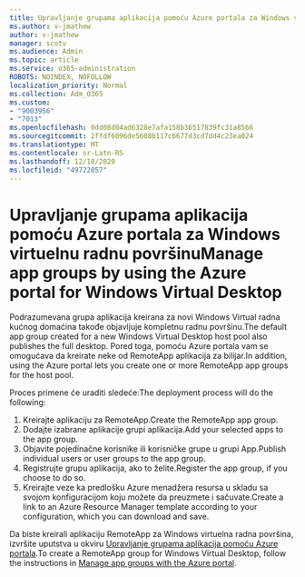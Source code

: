 ```yaml
---
title: Upravljanje grupama aplikacija pomoću Azure portala za Windows virtuelnu radnu površinu
ms.author: v-jmathew
author: v-jmathew
manager: scotv
ms.audience: Admin
ms.topic: article
ms.service: o365-administration
ROBOTS: NOINDEX, NOFOLLOW
localization_priority: Normal
ms.collection: Adm_O365
ms.custom:
- "9003956"
- "7013"
ms.openlocfilehash: 0dd08d04ad6328e7afa158b36517839fc31a8566
ms.sourcegitcommit: 2ffdf6096de5608b117c6677d3cd7dd4c23ea024
ms.translationtype: MT
ms.contentlocale: sr-Latn-RS
ms.lasthandoff: 12/18/2020
ms.locfileid: "49722057"
---
```

# <a name="manage-app-groups-by-using-the-azure-portal-for-windows-virtual-desktop"></a><span data-ttu-id="d62e1-102">Upravljanje grupama aplikacija pomoću Azure portala za Windows virtuelnu radnu površinu</span><span class="sxs-lookup"><span data-stu-id="d62e1-102">Manage app groups by using the Azure portal for Windows Virtual Desktop</span></span>

<span data-ttu-id="d62e1-103">Podrazumevana grupa aplikacija kreirana za novi Windows Virtual radna kućnog domaćina takođe objavljuje kompletnu radnu površinu.</span><span class="sxs-lookup"><span data-stu-id="d62e1-103">The default app group created for a new Windows Virtual Desktop host pool also publishes the full desktop.</span></span> <span data-ttu-id="d62e1-104">Pored toga, pomoću Azure portala vam se omogućava da kreirate neke od RemoteApp aplikacija za bilijar.</span><span class="sxs-lookup"><span data-stu-id="d62e1-104">In addition, using the Azure portal lets you create one or more RemoteApp app groups for the host pool.</span></span>

<span data-ttu-id="d62e1-105">Proces primene će uraditi sledeće:</span><span class="sxs-lookup"><span data-stu-id="d62e1-105">The deployment process will do the following:</span></span>

1. <span data-ttu-id="d62e1-106">Kreirajte aplikaciju za RemoteApp.</span><span class="sxs-lookup"><span data-stu-id="d62e1-106">Create the RemoteApp app group.</span></span>
2. <span data-ttu-id="d62e1-107">Dodajte izabrane aplikacije grupi aplikacija.</span><span class="sxs-lookup"><span data-stu-id="d62e1-107">Add your selected apps to the app group.</span></span>
3. <span data-ttu-id="d62e1-108">Objavite pojedinačne korisnike ili korisničke grupe u grupi App.</span><span class="sxs-lookup"><span data-stu-id="d62e1-108">Publish individual users or user groups to the app group.</span></span>
4. <span data-ttu-id="d62e1-109">Registrujte grupu aplikacija, ako to želite.</span><span class="sxs-lookup"><span data-stu-id="d62e1-109">Register the app group, if you choose to do so.</span></span>
5. <span data-ttu-id="d62e1-110">Kreirajte veze ka predlošku Azure menadžera resursa u skladu sa svojom konfiguracijom koju možete da preuzmete i sačuvate.</span><span class="sxs-lookup"><span data-stu-id="d62e1-110">Create a link to an Azure Resource Manager template according to your configuration, which you can download and save.</span></span>

<span data-ttu-id="d62e1-111">Da biste kreirali aplikaciju RemoteApp za Windows virtuelna radna površina, izvršite uputstva u okviru [Upravljanje grupama aplikacija pomoću Azure portala](https://go.microsoft.com/fwlink/?linkid=2129550).</span><span class="sxs-lookup"><span data-stu-id="d62e1-111">To create a RemoteApp group for Windows Virtual Desktop, follow the instructions in [Manage app groups with the Azure portal](https://go.microsoft.com/fwlink/?linkid=2129550).</span></span>
